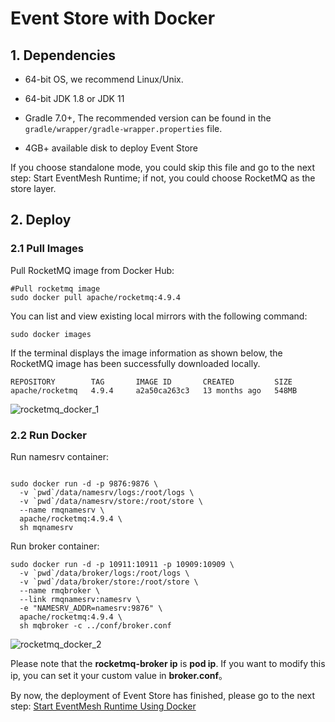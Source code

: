 # Event Store with Docker

## 1. Dependencies

- 64-bit OS, we recommend Linux/Unix.

- 64-bit JDK 1.8 or JDK 11

- Gradle 7.0+, The recommended version can be found in the `gradle/wrapper/gradle-wrapper.properties` file.

- 4GB+ available disk to deploy Event Store

If you choose standalone mode, you could skip this file and go to the next step: Start EventMesh Runtime; if not, you could choose RocketMQ as the store layer.

## 2. Deploy

### 2.1 Pull Images

Pull RocketMQ image from Docker Hub:

```shell
#Pull rocketmq image
sudo docker pull apache/rocketmq:4.9.4
```

You can list and view existing local mirrors with the following command:

```shell
sudo docker images
```

If the terminal displays the image information as shown below, the RocketMQ image has been successfully downloaded locally.

```shell
REPOSITORY        TAG       IMAGE ID       CREATED         SIZE
apache/rocketmq   4.9.4     a2a50ca263c3   13 months ago   548MB
```

![rocketmq_docker_1](/images/install/rocketmq_docker_1.png)

### 2.2 Run Docker

Run namesrv container:

```shell

sudo docker run -d -p 9876:9876 \
  -v `pwd`/data/namesrv/logs:/root/logs \
  -v `pwd`/data/namesrv/store:/root/store \
  --name rmqnamesrv \
  apache/rocketmq:4.9.4 \
  sh mqnamesrv

```

Run broker container:

```shell
sudo docker run -d -p 10911:10911 -p 10909:10909 \
  -v `pwd`/data/broker/logs:/root/logs \
  -v `pwd`/data/broker/store:/root/store \
  --name rmqbroker \
  --link rmqnamesrv:namesrv \
  -e "NAMESRV_ADDR=namesrv:9876" \
  apache/rocketmq:4.9.4 \
  sh mqbroker -c ../conf/broker.conf

```

![rocketmq_docker_2](/images/install/rocketmq_docker_2.png)

Please note that the **rocketmq-broker ip** is **pod ip**. If you want to modify this ip, you can set it your custom value in **broker.conf**。

By now, the deployment of Event Store has finished, please go to the next step: [Start EventMesh Runtime Using Docker](./04-runtime-with-docker.md)
